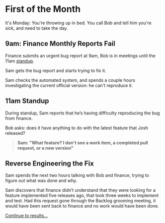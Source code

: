 # First of the Month

It's Monday: You're throwing up in bed. You call Bob and tell him you're sick, and need to take the day.

## 9am: Finance Monthly Reports Fail

Finance submits an urgent bug report at 9am, Bob is in meetings until the
11am [standup](../reference/agile/components.md#standup).

Sam gets the bug report and starts trying to fix it.

Sam checks the automated system, and spends a couple hours investigating the current official version: he can't
reproduce it.

## 11am Standup

During standup, Sam reports that he’s having difficulty reproducing the bug from finance.

Bob asks: does it have anything to do with the latest feature that Josh released?

> **Sam: "What feature? I don't see a work item, a completed pull request, or a new version"**

## Reverse Engineering the Fix

Sam spends the next two hours talking with Bob and finance, trying to figure out what was done and why.

Sam discovers that finance didn’t understand that they were looking for a feature implemented five releases ago, that
took three weeks to implement and test.
Had this request gone through the Backlog grooming meeting, it would have been sent back to finance and no work would
have been done.

[Continue to results...](./results.md)
 

